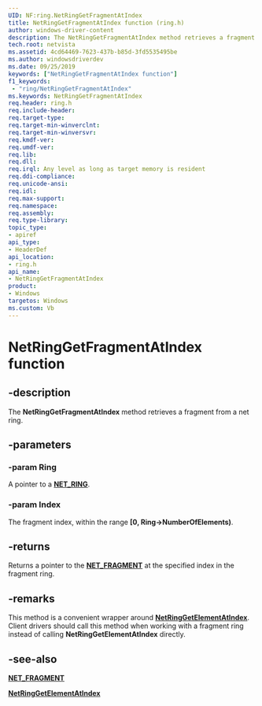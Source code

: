```yaml
---
UID: NF:ring.NetRingGetFragmentAtIndex
title: NetRingGetFragmentAtIndex function (ring.h)
author: windows-driver-content
description: The NetRingGetFragmentAtIndex method retrieves a fragment from a net ring.
tech.root: netvista
ms.assetid: 4cd64469-7623-437b-b85d-3fd5535495be
ms.author: windowsdriverdev
ms.date: 09/25/2019
keywords: ["NetRingGetFragmentAtIndex function"]
f1_keywords:
 - "ring/NetRingGetFragmentAtIndex"
ms.keywords: NetRingGetFragmentAtIndex
req.header: ring.h
req.include-header:
req.target-type:
req.target-min-winverclnt:
req.target-min-winversvr:
req.kmdf-ver:
req.umdf-ver:
req.lib:
req.dll:
req.irql: Any level as long as target memory is resident
req.ddi-compliance:
req.unicode-ansi:
req.idl:
req.max-support:
req.namespace:
req.assembly:
req.type-library: 
topic_type: 
- apiref
api_type: 
- HeaderDef
api_location: 
- ring.h
api_name: 
- NetRingGetFragmentAtIndex
product: 
- Windows
targetos: Windows
ms.custom: Vb
---
```


# NetRingGetFragmentAtIndex function

## -description

The **NetRingGetFragmentAtIndex** method retrieves a fragment from a net ring.

## -parameters

### -param Ring

A pointer to a [**NET_RING**](../ring/ns-ring-_net_ring.md).

### -param Index

The fragment index, within the range **[0, Ring->NumberOfElements)**.

## -returns

Returns a pointer to the [**NET_FRAGMENT**](../fragment/ns-fragment-_net_fragment.md) at the specified index in the fragment ring.

## -remarks

This method is a convenient wrapper around [**NetRingGetElementAtIndex**](../ring/nf-ring-netringgetelementatindex.md). Client drivers should call this method when working with a fragment ring instead of calling **NetRingGetElementAtIndex** directly.

## -see-also

[**NET_FRAGMENT**](../fragment/ns-fragment-_net_fragment.md)

[**NetRingGetElementAtIndex**](../ring/nf-ring-netringgetelementatindex.md)
